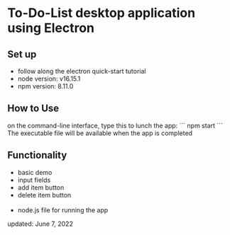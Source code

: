 <h1>To-Do-List desktop application using Electron</h1>

<h2>Set up</h2>
    <ul>
        <li>follow along the electron quick-start tutorial</li>
        <li>node version: v16.15.1</li>
        <li>npm version: 8.11.0</li>
    </ul>

<h2>How to Use</h2>
on the command-line interface, type this to lunch the app:
```
npm start
```
The executable file will be available when the app is completed

<h2>Functionality</h2>
    <ul>
        <li>basic demo</li>
        <li>input fields</li>
        <li>add item button</li>
        <li>delete item button</li>
        <br>
        <li>node.js file for running the app</li>
    </ul>

updated: June 7, 2022